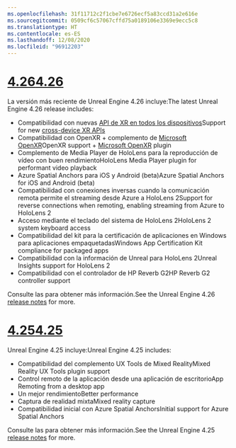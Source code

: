 ```yaml
---
ms.openlocfilehash: 31f11712c2f1cbe7e6726ecf5a83ccd31a2e616e
ms.sourcegitcommit: 0509cf6c57067cffd75a0189106e3369e9ecc5c8
ms.translationtype: HT
ms.contentlocale: es-ES
ms.lasthandoff: 12/08/2020
ms.locfileid: "96912203"
---
```

# <a name="426"></a>[<span data-ttu-id="9b31d-101">4.26</span><span class="sxs-lookup"><span data-stu-id="9b31d-101">4.26</span></span>](#tab/ue426)

<span data-ttu-id="9b31d-102">La versión más reciente de Unreal Engine 4.26 incluye:</span><span class="sxs-lookup"><span data-stu-id="9b31d-102">The latest Unreal Engine 4.26 release includes:</span></span>
* <span data-ttu-id="9b31d-103">Compatibilidad con nuevas [API de XR en todos los dispositivos](https://docs.microsoft.com/windows/mixed-reality/develop/unreal/unreal-porting)</span><span class="sxs-lookup"><span data-stu-id="9b31d-103">Support for new [cross-device XR APIs](https://docs.microsoft.com/windows/mixed-reality/develop/unreal/unreal-porting)</span></span>
* <span data-ttu-id="9b31d-104">Compatibilidad con OpenXR + complemento de [Microsoft OpenXR](https://github.com/microsoft/Microsoft-OpenXR-Unreal)</span><span class="sxs-lookup"><span data-stu-id="9b31d-104">OpenXR support + [Microsoft OpenXR](https://github.com/microsoft/Microsoft-OpenXR-Unreal) plugin</span></span> 
* <span data-ttu-id="9b31d-105">Complemento de Media Player de HoloLens para la reproducción de vídeo con buen rendimiento</span><span class="sxs-lookup"><span data-stu-id="9b31d-105">HoloLens Media Player plugin for performant video playback</span></span>
* <span data-ttu-id="9b31d-106">Azure Spatial Anchors para iOS y Android (beta)</span><span class="sxs-lookup"><span data-stu-id="9b31d-106">Azure Spatial Anchors for iOS and Android (beta)</span></span>
* <span data-ttu-id="9b31d-107">Compatibilidad con conexiones inversas cuando la comunicación remota permite el streaming desde Azure a HoloLens 2</span><span class="sxs-lookup"><span data-stu-id="9b31d-107">Support for reverse connections when remoting, enabling streaming from Azure to HoloLens 2</span></span>
* <span data-ttu-id="9b31d-108">Acceso mediante el teclado del sistema de HoloLens 2</span><span class="sxs-lookup"><span data-stu-id="9b31d-108">HoloLens 2 system keyboard access</span></span>
* <span data-ttu-id="9b31d-109">Compatibilidad del kit para la certificación de aplicaciones en Windows para aplicaciones empaquetadas</span><span class="sxs-lookup"><span data-stu-id="9b31d-109">Windows App Certification Kit compliance for packaged apps</span></span>
* <span data-ttu-id="9b31d-110">Compatibilidad con la información de Unreal para HoloLens 2</span><span class="sxs-lookup"><span data-stu-id="9b31d-110">Unreal Insights support for HoloLens 2</span></span>
* <span data-ttu-id="9b31d-111">Compatibilidad con el controlador de HP Reverb G2</span><span class="sxs-lookup"><span data-stu-id="9b31d-111">HP Reverb G2 controller support</span></span>

<span data-ttu-id="9b31d-112">Consulte las <a href="https://docs.unrealengine.com/Support/Builds/ReleaseNotes/4_26/index.html" target="_blank" title="notas de la versión de Unreal Engine 4.26"></a> para obtener más información.</span><span class="sxs-lookup"><span data-stu-id="9b31d-112">See the Unreal Engine 4.26 <a href="https://docs.unrealengine.com/Support/Builds/ReleaseNotes/4_26/index.html" target="_blank" title="Unreal Engine 4.26 release notes">release notes</a> for more.</span></span> 


# <a name="425"></a>[<span data-ttu-id="9b31d-113">4.25</span><span class="sxs-lookup"><span data-stu-id="9b31d-113">4.25</span></span>](#tab/ue425)

<span data-ttu-id="9b31d-114">Unreal Engine 4.25 incluye:</span><span class="sxs-lookup"><span data-stu-id="9b31d-114">Unreal Engine 4.25 includes:</span></span>
* <span data-ttu-id="9b31d-115">Compatibilidad del complemento UX Tools de Mixed Reality</span><span class="sxs-lookup"><span data-stu-id="9b31d-115">Mixed Reality UX Tools plugin support</span></span>
* <span data-ttu-id="9b31d-116">Control remoto de la aplicación desde una aplicación de escritorio</span><span class="sxs-lookup"><span data-stu-id="9b31d-116">App Remoting from a desktop app</span></span>
* <span data-ttu-id="9b31d-117">Un mejor rendimiento</span><span class="sxs-lookup"><span data-stu-id="9b31d-117">Better performance</span></span>
* <span data-ttu-id="9b31d-118">Captura de realidad mixta</span><span class="sxs-lookup"><span data-stu-id="9b31d-118">Mixed reality capture</span></span>
* <span data-ttu-id="9b31d-119">Compatibilidad inicial con Azure Spatial Anchors</span><span class="sxs-lookup"><span data-stu-id="9b31d-119">Initial support for Azure Spatial Anchors</span></span>

<span data-ttu-id="9b31d-120">Consulte las <a href="https://docs.unrealengine.com/Support/Builds/ReleaseNotes/4_25/index.html" target="_blank" title="notas de la versión de Unreal Engine 4.25"></a> para obtener más información.</span><span class="sxs-lookup"><span data-stu-id="9b31d-120">See the Unreal Engine 4.25 <a href="https://docs.unrealengine.com/Support/Builds/ReleaseNotes/4_25/index.html" target="_blank" title="Unreal Engine 4.25 release notes">release notes</a> for more.</span></span> 
